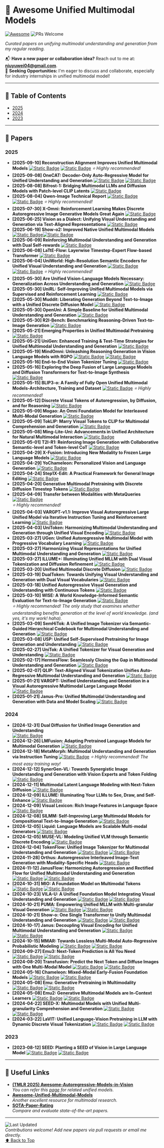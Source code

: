 <a name="top"></a>
# 🌟 Awesome Unified Multimodal Models
[![Awesome](https://awesome.re/badge.svg)](https://awesome.re)
![PRs Welcome](https://img.shields.io/badge/PRs-Welcome-green) 

*Curated papers on unifying multimodal understanding and generation from my regular reading.*

📬 **Have a new paper or collaboration idea?** Reach out to me at: **niuyuwei04@gmail.com**.  
🤝 **Seeking Opportunities:** I'm eager to discuss and collaborate, especially for industry internships in unified multimodal model!

---

## 📑 Table of Contents
- [2025](#2025)
- [2024](#2024)
- [2023](#2023)

---

## 📄 Papers

### 2025
- **[2025-09-10] Reconstruction Alignment Improves Unified Multimodal Models**
  [![Static Badge](https://img.shields.io/badge/2509.07295-red?logo=arxiv)](https://www.arxiv.org/abs/2509.07295) [![Static Badge](https://img.shields.io/badge/RecA-black?logo=github)](https://github.com/HorizonWind2004/reconstruction-alignment)
    *⭐ Highly recommended!*
- **[2025-09-08] OneCAT: Decoder-Only Auto-Regressive Model for Unified Understanding and Generation**
  [![Static Badge](https://img.shields.io/badge/2509.03498-red?logo=arxiv)](https://arxiv.org/abs/2509.03498) [![Static Badge](https://img.shields.io/badge/OneCAT-black?logo=github)](https://github.com/onecat-ai/OneCAT)
- **[2025-08-08]  Bifrost-1: Bridging Multimodal LLMs and Diffusion Models with Patch-level CLIP Latents**
  [![Static Badge](https://img.shields.io/badge/2508.05954-red?logo=arxiv)](https://arxiv.org/abs/2508.05954)
- **[2025-08-04] Qwen-Image Technical Report**
  [![Static Badge](https://img.shields.io/badge/2508.02324-red?logo=arxiv)](https://arxiv.org/abs/2506.03147) [![Static Badge](https://img.shields.io/badge/Qwen-Image-black?logo=github)](https://github.com/QwenLM/Qwen-Image)
   *⭐ Highly recommended!*
- **[2025-07-30]  X-Omni: Reinforcement Learning Makes Discrete Autoregressive Image Generative Models Great Again**
  [![Static Badge](https://img.shields.io/badge/2507.22058-red?logo=arxiv)](https://arxiv.org/abs/2507.22058)
- **[2025-06-25] Vision as a Dialect: Unifying Visual Understanding and Generation via Text-Aligned Representations**
  [![Static Badge](https://img.shields.io/badge/2506.18898-red?logo=arxiv)](https://arxiv.org/abs/2506.18898)
- **[2025-06-19] Show-o2: Improved Native Unified Multimodal Models**
  [![Static Badge](https://img.shields.io/badge/2506.15564v1-red?logo=arxiv)](https://arxiv.org/abs/2506.15564v1)[![Static Badge](https://img.shields.io/badge/Show_o-black?logo=github)](https://github.com/showlab/Show-o)
- **[2025-06-09] Reinforcing Multimodal Understanding and Generation with Dual Self-rewards**
  [![Static Badge](https://img.shields.io/badge/2506.03147-red?logo=arxiv)](https://arxiv.org/abs/2506.07963)
- **[2025-06-08] LaTtE-Flow: Layerwise Timestep-Expert Flow-based Transformer**
  [![Static Badge](https://img.shields.io/badge/2506.03147-red?logo=arxiv)](https://arxiv.org/pdf/2506.06952)
- **[2025-06-04] UniWorld: High-Resolution Semantic Encoders for Unified Visual Understanding and Generation**
  [![Static Badge](https://img.shields.io/badge/2506.03147-red?logo=arxiv)](https://arxiv.org/abs/2506.03147) [![Static Badge](https://img.shields.io/badge/UniWorld-V1-black?logo=github)](https://github.com/PKU-YuanGroup/UniWorld-V1)
   *⭐ Highly recommended!*
- **[2025-05-30] Are Unified Vision-Language Models Necessary: Generalization Across Understanding and Generation**
  [![Static Badge](https://img.shields.io/badge/2505.23043-red?logo=arxiv)](https://arxiv.org/abs/2505.23043)
- **[2025-05-30] UniRL: Self-Improving Unified Multimodal Models via Supervised and Reinforcement Learning**
  [![Static Badge](https://img.shields.io/badge/2505.23380-red?logo=arxiv)](https://arxiv.org/abs/2505.23380)
- **[2025-05-30] Muddit: Liberating Generation Beyond Text-to-Image with a Unified Discrete Diffusion Model**
  [![Static Badge](https://img.shields.io/badge/2505.23606-red?logo=arxiv)](https://arxiv.org/abs/2505.23606)
- **[2025-05-30] OpenUni: A Simple Baseline for Unified Multimodal Understanding and Generation**
  [![Static Badge](https://img.shields.io/badge/2505.23661-red?logo=arxiv)](https://arxiv.org/abs/2505.23661)
- **[2025-05-30] R2I-Bench: Benchmarking Reasoning-Driven Text-to-Image Generation**
  [![Static Badge](https://img.shields.io/badge/2505.23493-red?logo=arxiv)](https://arxiv.org/abs/2505.23493)
- **[2025-05-21] Emerging Properties in Unified Multimodal Pretraining**
  [![Static Badge](https://img.shields.io/badge/2505.14683-red?logo=arxiv)](https://arxiv.org/abs/2505.14683)
- **[2025-05-21] UniGen: Enhanced Training & Test-Time Strategies for Unified Multimodal Understanding and Generation**
  [![Static Badge](https://img.shields.io/badge/2505.14682-red?logo=arxiv)](https://arxiv.org/abs/2505.14682)
- **[2025-05-19] MindOmni: Unleashing Reasoning Generation in Vision Language Models with RGPO**
  [![Static Badge](https://img.shields.io/badge/2505.13031-red?logo=arxiv)](https://arxiv.org/abs/2506.03147) [![Static Badge](https://img.shields.io/badge/MindOmni-black?logo=github)](https://github.com/TencentARC/MindOmni)
- **[2025-05-16] End-to-End Vision Tokenizer Tuning**
  [![Static Badge](https://img.shields.io/badge/2505.10562-red?logo=arxiv)](https://arxiv.org/abs/2505.10562)
- **[2025-05-16] Exploring the Deep Fusion of Large Language Models and Diffusion Transformers for Text-to-Image Synthesis**
  [![Static Badge](https://img.shields.io/badge/2505.10046-red?logo=arxiv)](https://arxiv.org/abs/2505.10046)
- **[2025-05-15] BLIP3-o: A Family of Fully Open Unified Multimodal Models-Architecture, Training and Dataset**
  [![Static Badge](https://img.shields.io/badge/2505.09568-red?logo=arxiv)](https://arxiv.org/abs/2505.09568)
  *⭐ Highly recommended!*
- **[2025-05-12] Discrete Visual Tokens of Autoregression, by Diffusion, and for Reasoning**
  [![Static Badge](https://img.shields.io/badge/2505.07538-red?logo=arxiv)](https://arxiv.org/abs/2505.07538)
- **[2025-05-09] Mogao: An Omni Foundation Model for Interleaved Multi-Modal Generation**
  [![Static Badge](https://img.shields.io/badge/2505.05472-red?logo=arxiv)](https://arxiv.org/abs/2505.05472)
- **[2025-05-09] TokLIP: Marry Visual Tokens to CLIP for Multimodal Comprehension and Generation**
  [![Static Badge](https://img.shields.io/badge/2505.05422-red?logo=arxiv)](https://arxiv.org/abs/2505.05422)
- **[2025-05-08] Ming-Lite-Uni: Advancements in Unified Architecture for Natural Multimodal Interaction**
  [![Static Badge](https://img.shields.io/badge/2505.02471-red?logo=arxiv)](https://arxiv.org/abs/2505.02471)
- **[2025-05-01] T2I-R1: Reinforcing Image Generation with Collaborative Semantic-level and Token-level CoT**
  [![Static Badge](https://img.shields.io/badge/2505.00703-red?logo=arxiv)](https://arxiv.org/abs/2505.00703)
- **[2025-04-29] X-Fusion: Introducing New Modality to Frozen Large Language Models**
  [![Static Badge](https://img.shields.io/badge/2504.20996-red?logo=arxiv)](https://arxiv.org/abs/2504.20996)
- **[2025-04-29] YoChameleon: Personalized Vision and Language Generation**
  [![Static Badge](https://img.shields.io/badge/2504.20998-red?logo=arxiv)](https://arxiv.org/abs/2504.20998)
- **[2025-04-24] Step1X-Edit: A Practical Framework for General Image Editing**
  [![Static Badge](https://img.shields.io/badge/2504.17761-red?logo=arxiv)](https://arxiv.org/abs/2504.17761)
- **[2025-04-20] Generative Multimodal Pretraining with Discrete Diffusion Timestep Tokens**
  [![Static Badge](https://img.shields.io/badge/2504.14666-red?logo=arxiv)](https://arxiv.org/abs/2504.14666)
- **[2025-04-09] Transfer between Modalities with MetaQueries**
  [![Static Badge](https://img.shields.io/badge/2504.06256-red?logo=arxiv)](https://arxiv.org/abs/2504.06256)  
  *⭐ Highly recommended!*
- **[2025-04-03] VARGPT-v1.1: Improve Visual Autoregressive Large Unified Model via Iterative Instruction Tuning and Reinforcement Learning**
  [![Static Badge](https://img.shields.io/badge/2504.02949-red?logo=arxiv)](https://arxiv.org/abs/2504.02949)
- **[2025-04-03] UniToken: Harmonizing Multimodal Understanding and Generation through Unified Visual Encoding**
  [![Static Badge](https://img.shields.io/badge/2504.04423-red?logo=arxiv)](https://arxiv.org/abs/2504.04423)
- **[2025-03-27] UGen: Unified Autoregressive Multimodal Model with Progressive Vocabulary Learning**
  [![Static Badge](https://img.shields.io/badge/2503.21193-red?logo=arxiv)](https://arxiv.org/abs/2503.21193)
- **[2025-03-27] Harmonizing Visual Representations for Unified Multimodal Understanding and Generation**
  [![Static Badge](https://img.shields.io/badge/2503.21979-red?logo=arxiv)](https://arxiv.org/abs/2503.21979)
- **[2025-03-27] ILLUME+: Illuminating Unified MLLM with Dual Visual Tokenization and Diffusion Refinement**
  [![Static Badge](https://img.shields.io/badge/2504.01934-red?logo=arxiv)](https://arxiv.org/abs/2504.01934)
- **[2025-03-20] Unified Multimodal Discrete Diffusion**
  [![Static Badge](https://img.shields.io/badge/2503.20853-red?logo=arxiv)](https://arxiv.org/abs/2503.20853)
- **[2025-03-19] DualToken: Towards Unifying Visual Understanding and Generation with Dual Visual Vocabularies**
  [![Static Badge](https://img.shields.io/badge/2503.14324-red?logo=arxiv)](https://arxiv.org/abs/2503.14324)
- **[2025-03-18] Unified Autoregressive Visual Generation and Understanding with Continuous Tokens**
  [![Static Badge](https://img.shields.io/badge/2503.13436-red?logo=arxiv)](https://arxiv.org/abs/2503.13436)
- **[2025-03-10] WISE: A World Knowledge-Informed Semantic Evaluation for Text-to-Image Generation**
  [![Static Badge](https://img.shields.io/badge/2503.07265-red?logo=arxiv)](https://arxiv.org/abs/2503.07265)  
  *⭐ Highly recommended! The only study that examines whether understanding benefits generation at the level of world knowledge. (and yes, it's my work! haha).*
- **[2025-03-09] SemHiTok: A Unified Image Tokenizer via Semantic-Guided Hierarchical Codebook for Multimodal Understanding and Generation**
  [![Static Badge](https://img.shields.io/badge/2503.06764-red?logo=arxiv)](https://arxiv.org/abs/2503.06764)
- **[2025-03-08] USP: Unified Self-Supervised Pretraining for Image Generation and Understanding**
  [![Static Badge](https://img.shields.io/badge/2503.06132-red?logo=arxiv)](https://arxiv.org/abs/2503.06132)
- **[2025-02-27] UniTok: A Unified Tokenizer for Visual Generation and Understanding**
  [![Static Badge](https://img.shields.io/badge/2502.20321-red?logo=arxiv)](https://arxiv.org/abs/2502.20321)
- **[2025-02-17] HermesFlow: Seamlessly Closing the Gap in Multimodal Understanding and Generation**
  [![Static Badge](https://img.shields.io/badge/2502.12148-red?logo=arxiv)](https://arxiv.org/abs/2502.12148)
- **[2025-02-07] QLIP: Text-Aligned Visual Tokenization Unifies Auto-Regressive Multimodal Understanding and Generation**
  [![Static Badge](https://img.shields.io/badge/2502.05178-red?logo=arxiv)](https://arxiv.org/abs/2502.05178)
- **[2025-01-21] VARGPT: Unified Understanding and Generation in a Visual Autoregressive Multimodal Large Language Model**
  [![Static Badge](https://img.shields.io/badge/2501.12327-red?logo=arxiv)](https://arxiv.org/abs/2501.12327)
- **[2025-01-21] Janus-Pro: Unified Multimodal Understanding and Generation with Data and Model Scaling**
  [![Static Badge](https://img.shields.io/badge/2501.17811-red?logo=arxiv)](https://arxiv.org/abs/2501.17811)

### 2024
- **[2024-12-31] Dual Diffusion for Unified Image Generation and Understanding**  
  [![Static Badge](https://img.shields.io/badge/2501.00289-red?logo=arxiv)](https://arxiv.org/abs/2501.00289)  
- **[2024-12-26] LMFusion: Adapting Pretrained Language Models for Multimodal Generation**
  [![Static Badge](https://img.shields.io/badge/2412.15188-red?logo=arxiv)](https://arxiv.org/abs/2412.15188)
- **[2024-12-18] MetaMorph: Multimodal Understanding and Generation via Instruction Tuning**
  [![Static Badge](https://img.shields.io/badge/2412.14164-red?logo=arxiv)](https://arxiv.org/abs/2412.14164)
    *⭐ Highly recommended! The most easy training way!*
- **[2024-12-12] SynerGen-VL: Towards Synergistic Image Understanding and Generation with Vision Experts and Token Folding**
  [![Static Badge](https://img.shields.io/badge/2412.09604-red?logo=arxiv)](https://arxiv.org/abs/2412.09604)
- **[2024-12-11] Multimodal Latent Language Modeling with Next-Token Diffusion**
  [![Static Badge](https://img.shields.io/badge/2412.08635-red?logo=arxiv)](https://arxiv.org/abs/2412.08635)
- **[2024-12-09] ILLUME: Illuminating Your LLMs to See, Draw, and Self-Enhance**
  [![Static Badge](https://img.shields.io/badge/2412.06673-red?logo=arxiv)](https://arxiv.org/abs/2412.06673)
- **[2024-12-09] Visual Lexicon: Rich Image Features in Language Space**
  [![Static Badge](https://img.shields.io/badge/2412.06774-red?logo=arxiv)](https://arxiv.org/abs/2412.06774)
- **[2024-12-08] SILMM: Self-Improving Large Multimodal Models for Compositional Text-to-Image Generation**
  [![Static Badge](https://img.shields.io/badge/2412.05818-red?logo=arxiv)](https://arxiv.org/abs/2412.05818)
- **[2024-12-05] Liquid: Language Models are Scalable Multi-modal Generators**
  [![Static Badge](https://img.shields.io/badge/2412.04332-red?logo=arxiv)](https://arxiv.org/abs/2412.04332)
- **[2024-12-05] MUSE-VL: Modeling Unified VLM through Semantic Discrete Encoding**
  [![Static Badge](https://img.shields.io/badge/2411.17762-red?logo=arxiv)](https://arxiv.org/abs/2411.17762)
- **[2024-12-04] TokenFlow: Unified Image Tokenizer for Multimodal Understanding and Generation**
  [![Static Badge](https://img.shields.io/badge/2412.03069-red?logo=arxiv)](https://arxiv.org/abs/2412.03069) [![Static Badge](https://img.shields.io/badge/TokenFlow-black?logo=github)](https://github.com/ByteFlow-AI/TokenFlow)
- **[2024-11-28] Orthus: Autoregressive Interleaved Image-Text Generation with Modality-Specific Heads**
  [![Static Badge](https://img.shields.io/badge/2412.00127-red?logo=arxiv)](https://arxiv.org/abs/2412.00127)
- **[2024-11-12] JanusFlow: Harmonizing Autoregression and Rectified Flow for Unified Multimodal Understanding and Generation**
  [![Static Badge](https://img.shields.io/badge/2411.07975-red?logo=arxiv)](https://arxiv.org/abs/2411.07975) [![Static Badge](https://img.shields.io/badge/JanusFlow-black?logo=github)](https://github.com/deepseek-ai/Janus)
- **[2024-10-31] MIO: A Foundation Model on Multimodal Tokens**
  [![Static Badge](https://img.shields.io/badge/2409.17692-red?logo=arxiv)](https://arxiv.org/abs/2409.17692) [![Static Badge](https://img.shields.io/badge/MIO-black?logo=github)](https://github.com/MIO-Team/MIO)
- **[2024-10-23] VILA-U: A Unified Foundation Model Integrating Visual Understanding and Generation**
  [![Static Badge](https://img.shields.io/badge/2409.04429-red?logo=arxiv)](https://arxiv.org/abs/2409.04429) [![Static Badge](https://img.shields.io/badge/VILA_U-black?logo=github)](https://github.com/mit-han-lab/vila-u)
- **[2024-10-21] PUMA: Empowering Unified MLLM with Multi-granular Visual Generation**
  [![Static Badge](https://img.shields.io/badge/2410.13861-red?logo=arxiv)](https://arxiv.org/abs/2410.13861) [![Static Badge](https://img.shields.io/badge/PUMA-black?logo=github)](https://github.com/rongyaofang/PUMA)
- **[2024-10-21] Show-o: One Single Transformer to Unify Multimodal Understanding and Generation**
  [![Static Badge](https://img.shields.io/badge/2408.12528-red?logo=arxiv)](https://arxiv.org/abs/2408.12528) [![Static Badge](https://img.shields.io/badge/Show_o-black?logo=github)](https://github.com/showlab/Show-o)
- **[2024-10-17] Janus: Decoupling Visual Encoding for Unified Multimodal Understanding and Generation**
  [![Static Badge](https://img.shields.io/badge/2410.13848-red?logo=arxiv)](https://arxiv.org/abs/2410.13848) [![Static Badge](https://img.shields.io/badge/Janus-black?logo=github)](https://github.com/deepseek-ai/Janus)
- **[2024-10-15] MMAR: Towards Lossless Multi-Modal Auto-Regressive Probabilistic Modeling**
  [![Static Badge](https://img.shields.io/badge/2410.10798-red?logo=arxiv)](https://arxiv.org/abs/2410.10798) [![Static Badge](https://img.shields.io/badge/MMAR-black?logo=github)](https://github.com/ydcUstc/MMAR)
- **[2024-09-27] Emu3: Next-Token Prediction is All You Need**
  [![Static Badge](https://img.shields.io/badge/2409.18869-red?logo=arxiv)](https://arxiv.org/abs/2409.18869) [![Static Badge](https://img.shields.io/badge/Emu3-black?logo=github)](https://github.com/baaivision/Emu3)
- **[2024-08-20] Transfusion: Predict the Next Token and Diffuse Images with One Multi-Modal Model**
  [![Static Badge](https://img.shields.io/badge/2408.11039-red?logo=arxiv)](https://arxiv.org/abs/2408.11039) [![Static Badge](https://img.shields.io/badge/Transfusion-black?logo=github)](https://github.com/lucidrains/transfusion-pytorch)
- **[2024-05-16] Chameleon: Mixed-Modal Early-Fusion Foundation Models**
  [![Static Badge](https://img.shields.io/badge/2405.09818-red?logo=arxiv)](https://arxiv.org/abs/2405.09818) [![Static Badge](https://img.shields.io/badge/Chameleon-black?logo=github)](https://github.com/facebookresearch/chameleon)
- **[2024-05-08] Emu: Generative Pretraining in Multimodality**
  [![Static Badge](https://img.shields.io/badge/2307.05222-red?logo=arxiv)](https://arxiv.org/abs/2307.05222) [![Static Badge](https://img.shields.io/badge/Emu-black?logo=github)](https://github.com/baaivision/Emu)
- **[2024-05-08] Emu2: Generative Multimodal Models are In-Context Learners**
  [![Static Badge](https://img.shields.io/badge/2312.13286-red?logo=arxiv)](https://arxiv.org/abs/2312.13286) [![Static Badge](https://img.shields.io/badge/Emu2-black?logo=github)](https://github.com/baaivision/Emu2)
- **[2024-04-22] SEED-X: Multimodal Models with Unified Multi-granularity Comprehension and Generation**
  [![Static Badge](https://img.shields.io/badge/2404.14396-red?logo=arxiv)](https://arxiv.org/abs/2404.14396) [![Static Badge](https://img.shields.io/badge/SEED-X-black?logo=github)](https://github.com/AILab-CVC/SEED-X)
- **[2024-03-22] LaVIT: Unified Language-Vision Pretraining in LLM with Dynamic Discrete Visual Tokenization**
  [![Static Badge](https://img.shields.io/badge/2309.04669-red?logo=arxiv)](https://arxiv.org/abs/2309.04669) [![Static Badge](https://img.shields.io/badge/LaVIT-black?logo=github)](https://github.com/jy0205/LaVIT)

### 2023
- **[2023-08-12] SEED: Planting a SEED of Vision in Large Language Model**
  [![Static Badge](https://img.shields.io/badge/2307.08041-red?logo=arxiv)](https://arxiv.org/abs/2307.08041) [![Static Badge](https://img.shields.io/badge/SEED-black?logo=github)](https://github.com/AILab-CVC/SEED)


---

## 🔗 Useful Links
- **[(TMLR 2025) Awesome-Autoregressive-Models-in-Vision](https://github.com/ChaofanTao/Autoregressive-Models-in-Vision-Survey)**  
  *You can refer this [page](https://github.com/ChaofanTao/Autoregressive-Models-in-Vision-Survey?tab=readme-ov-file#unified-understanding-and-generation-multi-modal-llms) for related unified models.* 
- **[Awesome-Unified-Multimodal-Models](https://github.com/showlab/Awesome-Unified-Multimodal-Models)**  
  *Another excellent resource for multimodal research.*  
- **[SOTA-Paper-Rating](https://waynejin0918.github.io/SOTA-paper-rating.io/#)**  
  *Compare and evaluate state-of-the-art papers.*

---

![Last Updated](https://img.shields.io/badge/Last%20Updated-March%2030,%202025-blue)  
*Contributions welcome! Add new papers via pull requests or email me directly.*  
[⬆ Back to Top](#top)


